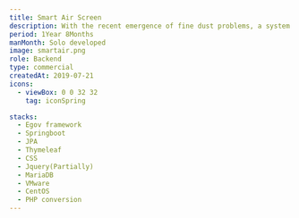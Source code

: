 ```yaml
---
title: Smart Air Screen
description: With the recent emergence of fine dust problems, a system that to manage air pollution status and countermeasures has been developed. It was upgraded last year, so it doesn't exist now.
period: 1Year 8Months
manMonth: Solo developed
image: smartair.png
role: Backend
type: commercial
createdAt: 2019-07-21
icons:
  - viewBox: 0 0 32 32
    tag: iconSpring

stacks:
  - Egov framework
  - Springboot
  - JPA
  - Thymeleaf
  - CSS
  - Jquery(Partially)
  - MariaDB
  - VMware
  - CentOS
  - PHP conversion
---
```

